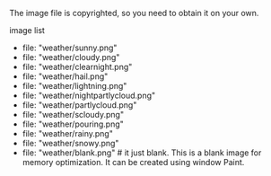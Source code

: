 
The image file is copyrighted, so you need to obtain it on your own.

image list
  - file: "weather/sunny.png"
  - file: "weather/cloudy.png"
  - file: "weather/clearnight.png"
  - file: "weather/hail.png"
  - file: "weather/lightning.png"
  - file: "weather/nightpartlycloud.png"
  - file: "weather/partlycloud.png"
  - file: "weather/scloudy.png"
  - file: "weather/pouring.png"
  - file: "weather/rainy.png"
  - file: "weather/snowy.png"
  - file: "weather/blank.png"  # it just blank. This is a blank image for memory optimization. It can be created using window Paint.
